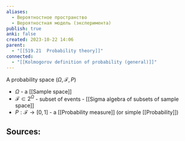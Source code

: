 ```yaml
---
aliases:
  - Вероятностное пространство
  - Вероятностная модель (эксперимента)
publish: true
anki: false
created: 2023-10-22 14:06
parent:
  - "[[519.21  Probability theory]]"
connected:
  - "[[Kolmogorov definition of probability (general)]]"
---
```

A probability space $(\Omega, \mathcal{F}, P)$
- $\Omega$ - a [[Sample space]] 
- $\mathcal{F} \subset 2^{\Omega}$  - subset of events - [[Sigma algebra of subsets of sample space]]
- $P: \mathcal{F} \rightarrow [0, 1]$ - a [[Probability measure]] (or simple [[Probability]])











**Sources:**
- 

